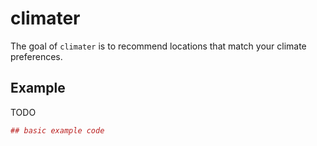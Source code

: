 # climater

The goal of `climater` is to recommend locations that match your climate preferences.

## Example

TODO

``` r
## basic example code
```

